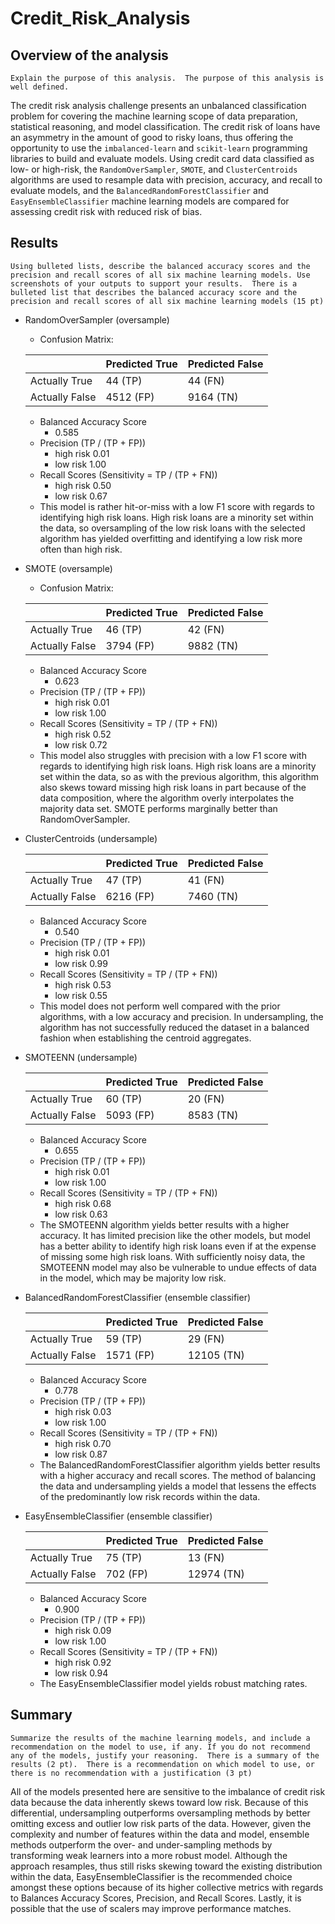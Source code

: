 # Credit_Risk_Analysis

## Overview of the analysis
```Explain the purpose of this analysis.  The purpose of this analysis is well defined.```

The credit risk analysis challenge presents an unbalanced classification problem for covering the machine learning scope of data preparation, statistical reasoning, and model classification.  The credit risk of loans have an asymmetry in the amount of good to risky loans, thus offering the opportunity to use the `imbalanced-learn` and `scikit-learn` programming libraries to build and evaluate models.  Using credit card data classified as low- or high-risk, the `RandomOverSampler`, `SMOTE`, and `ClusterCentroids` algorithms are used to resample data with precision, accuracy, and recall to evaluate models, and the `BalancedRandomForestClassifier` and `EasyEnsembleClassifier` machine learning models are compared for assessing credit risk with reduced risk of bias.

## Results
```Using bulleted lists, describe the balanced accuracy scores and the precision and recall scores of all six machine learning models. Use screenshots of your outputs to support your results.  There is a bulleted list that describes the balanced accuracy score and the precision and recall scores of all six machine learning models (15 pt)```

* RandomOverSampler (oversample)
    * Confusion Matrix:

    || Predicted True | Predicted False |
    | --- | --- | --- |
    | Actually True | 44 (TP) | 44 (FN) |
    | Actually False | 4512 (FP) | 9164 (TN) |

    * Balanced Accuracy Score
      * 0.585
    * Precision (TP / (TP + FP))
      * high risk 0.01
      * low risk 1.00
    * Recall Scores (Sensitivity = TP / (TP + FN))
      * high risk 0.50
      * low risk  0.67
    * This model is rather hit-or-miss with a low F1 score with regards to identifying high risk loans.  High risk loans are a minority set within the data, so oversampling of the low risk loans with the selected algorithm has yielded overfitting and identifying a low risk more often than high risk.

* SMOTE (oversample)
  * Confusion Matrix:

  || Predicted True | Predicted False |
  | --- | --- | --- |
  | Actually True | 46 (TP) | 42 (FN) |
  | Actually False | 3794 (FP) | 9882 (TN) |

  * Balanced Accuracy Score
    * 0.623
  * Precision (TP / (TP + FP))
    * high risk 0.01
    * low risk 1.00
  * Recall Scores (Sensitivity = TP / (TP + FN))
    * high risk 0.52
    * low risk  0.72
  * This model also struggles with precision with a low F1 score with regards to identifying high risk loans.  High risk loans are a minority set within the data, so as with the previous algorithm, this algorithm also skews toward missing high risk loans in part because of the data composition, where the algorithm overly interpolates the majority data set.  SMOTE performs marginally better than RandomOverSampler.

* ClusterCentroids (undersample)

  || Predicted True | Predicted False |
  | --- | --- | --- |
  | Actually True | 47 (TP) | 41 (FN) |
  | Actually False | 6216 (FP) | 7460 (TN) |

  * Balanced Accuracy Score
    * 0.540
  * Precision (TP / (TP + FP))
    * high risk 0.01
    * low risk 0.99
  * Recall Scores (Sensitivity = TP / (TP + FN))
    * high risk 0.53
    * low risk  0.55
  * This model does not perform well compared with the prior algorithms, with a low accuracy and precision.  In undersampling, the algorithm has not successfully reduced the dataset in a balanced fashion when establishing the centroid aggregates.

* SMOTEENN (undersample)

  || Predicted True | Predicted False |
  | --- | --- | --- |
  | Actually True | 60 (TP) | 20 (FN) |
  | Actually False | 5093 (FP) | 8583 (TN) |

  * Balanced Accuracy Score
    * 0.655
  * Precision (TP / (TP + FP))
    * high risk 0.01
    * low risk 1.00
  * Recall Scores (Sensitivity = TP / (TP + FN))
    * high risk 0.68
    * low risk  0.63
  * The SMOTEENN algorithm yields better results with a higher accuracy.  It has limited precision like the other models, but model has a better ability to identify high risk loans even if at the expense of missing some high risk loans.  With sufficiently noisy data, the SMOTEENN model may also be vulnerable to undue effects of data in the model, which may be majority low risk.

* BalancedRandomForestClassifier (ensemble classifier)

  || Predicted True | Predicted False |
  | --- | --- | --- |
  | Actually True | 59 (TP) | 29 (FN) |
  | Actually False | 1571 (FP) | 12105 (TN) |

  * Balanced Accuracy Score
    * 0.778
  * Precision (TP / (TP + FP))
    * high risk 0.03
    * low risk 1.00
  * Recall Scores (Sensitivity = TP / (TP + FN))
    * high risk 0.70
    * low risk  0.87
  * The BalancedRandomForestClassifier algorithm yields better results with a higher accuracy and recall scores.  The method of balancing the data and undersampling yields a model that lessens the effects of the predominantly low risk records within the data.

* EasyEnsembleClassifier (ensemble classifier)

  || Predicted True | Predicted False |
  | --- | --- | --- |
  | Actually True | 75 (TP) | 13 (FN) |
  | Actually False | 702 (FP) | 12974 (TN) |

  * Balanced Accuracy Score
    * 0.900
  * Precision (TP / (TP + FP))
    * high risk 0.09
    * low risk 1.00
  * Recall Scores (Sensitivity = TP / (TP + FN))
    * high risk 0.92
    * low risk  0.94
  * The EasyEnsembleClassifier model yields robust matching rates.   

## Summary

```Summarize the results of the machine learning models, and include a recommendation on the model to use, if any. If you do not recommend any of the models, justify your reasoning.  There is a summary of the results (2 pt).  There is a recommendation on which model to use, or there is no recommendation with a justification (3 pt)```

All of the models presented here are sensitive to the imbalance of credit risk data because the data inherently skews toward low risk.  Because of this differential, undersampling outperforms oversampling methods by better omitting excess and outlier low risk parts of the data.  However, given the complexity and number of features within the data and model, ensemble methods outperform the over- and under-sampling methods by transforming weak learners into a more robust model.  Although the approach resamples, thus still risks skewing toward the existing distribution within the data, EasyEnsembleClassifier is the recommended choice amongst these options because of its higher collective metrics with regards to Balances Accuracy Scores, Precision, and Recall Scores.  Lastly, it is possible that the use of scalers may improve performance matches.
